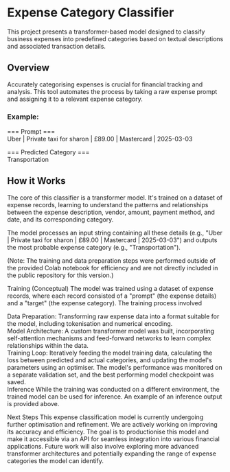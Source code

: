 # Expense Category Classifier

This project presents a transformer-based model designed to classify business expenses into predefined categories based on textual descriptions and associated transaction details.

## Overview

Accurately categorising expenses is crucial for financial tracking and analysis. This tool automates the process by taking a raw expense prompt and assigning it to a relevant expense category.

### Example:

=== Prompt === <br>
Uber | Private taxi for sharon | £89.00 | Mastercard | 2025-03-03

=== Predicted Category === <br>
Transportation


## How it Works

The core of this classifier is a transformer model. It's trained on a dataset of expense records, learning to understand the patterns and relationships between the expense description, vendor, amount, payment method, and date, and its corresponding category.

The model processes an input string containing all these details (e.g., "Uber | Private taxi for sharon | £89.00 | Mastercard | 2025-03-03") and outputs the most probable expense category (e.g., "Transportation").

(Note: The training and data preparation steps were performed outside of the provided Colab notebook for efficiency and are not directly included in the public repository for this version.)


Training (Conceptual)
The model was trained using a dataset of expense records, where each record consisted of a "prompt" (the expense details) and a "target" (the expense category). The training process involved<br>

Data Preparation: Transforming raw expense data into a format suitable for the model, including tokenisation and numerical encoding.<br>
Model Architecture: A custom transformer model was built, incorporating self-attention mechanisms and feed-forward networks to learn complex relationships within the data.<br>
Training Loop: Iteratively feeding the model training data, calculating the loss between predicted and actual categories, and updating the model's parameters using an optimiser. The model's performance was monitored on a separate validation set, and the best performing model checkpoint was saved.<br>
Inference
While the training was conducted on a different environment, the trained model can be used for inference. An example of an inference output is provided above.

Next Steps
This expense classification model is currently undergoing further optimisation and refinement. We are actively working on improving its accuracy and efficiency. The goal is to productionise this model and make it accessible via an API for seamless integration into various financial applications. Future work will also involve exploring more advanced transformer architectures and potentially expanding the range of expense categories the model can identify.
